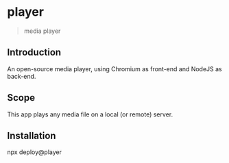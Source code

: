 # player
> media player


## Introduction
An open-source media player, using Chromium as front-end and NodeJS as back-end.


## Scope
This app plays any media file on a local (or remote) server.


## Installation
npx deploy@player
